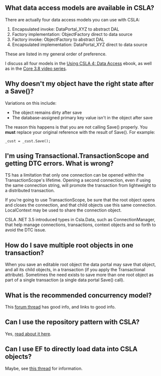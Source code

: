 ## What data access models are available in CSLA?
There are actually four data access models you can use with CSLA:

1. Encapsulated invoke: DataPortal_XYZ to abstract DAL
2. Factory implementation: ObjectFactory direct to data source
3. Factory invoke: ObjectFactory to abstract DAL
4. Encapsulated implementation: DataPortal_XYZ direct to data source

These are listed in my general order of preference.

I discuss all four models in the [Using CSLA 4: Data Access](http://store.lhotka.net/Default.aspx?tabid=1560&ProductID=22) ebook, as well as in the [Core 3.8 video series](http://store.lhotka.net/Default.aspx?tabid=1560&ProductID=18).

## Why doesn't my object have the right state after a Save()?
Variations on this include:

* The object remains dirty after save
* The database-assigned primary key value isn't in the object after save

The reason this happens is that you are not calling Save() properly. You **must** replace your original reference with the result of Save(). For example:

```_cust = _cust.Save();```


## I'm using Transactional.TransactionScope and getting DTC errors. What is wrong?
TS has a limitation that only one connection can be opened within the TransactionScope's lifetime.  Opening a second connection, even if using the same connection string, will promote the transaction from lightweight to a distributed transaction.

If you're going to use TransactionScope, be sure that the root object opens and closes the connection, and that child objects use this same connection.  LocalContext may be used to share the connection object.

CSLA .NET 3.5 introduced types in Csla.Data, such as ConnectionManager, that help manage connections, transactions, context objects and so forth to avoid the DTC issue.

## How do I save multiple root objects in one transaction?
When you save an editable root object the data portal may save that object, and all its child objects, in a transaction (if you apply the Transactional attribute). Sometimes the need exists to save more than one root object as part of a single transaction (a single data portal Save() call).

<!---[read more...](SaveMultipleRootObjects)--->

## What is the recommended concurrency model?
This [forum thread](https://cslanet.com/old-forum/5290.html) has good info, and links to good info.

## Can I use the repository pattern with CSLA?
Yes, [read about it here](https://cslanet.com/old-forum/9085.html).

## Can I use EF to directly load data into CSLA objects?
Maybe, see [this thread](https://cslanet.com/old-forum/9586.html) for information.
